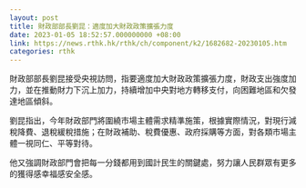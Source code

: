 ```yaml
---
layout: post
title: 財政部部長劉昆：適度加大財政政策擴張力度
date: 2023-01-05 18:52:57.000000000 +08:00
link: https://news.rthk.hk/rthk/ch/component/k2/1682682-20230105.htm
categories: rthk
---
```


財政部部長劉昆接受央視訪問，指要適度加大財政政策擴張力度，財政支出強度加力，並在推動財力下沉上加力，持續增加中央對地方轉移支付，向困難地區和欠發達地區傾斜。

劉昆指出，今年財政部門將圍繞市場主體需求精準施策，根據實際情況，對現行減稅降費、退稅緩稅措施；在財政補助、稅費優惠、政府採購等方面，對各類市場主體一視同仁、平等對待。

他又強調財政部門會把每一分錢都用到國計民生的關鍵處，努力讓人民群眾有更多的獲得感幸福感安全感。
